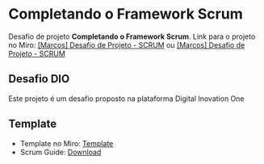 # Completando o Framework Scrum

Desafio de projeto **Completando o Framework Scrum**.
Link para o projeto no Miro: [[Marcos] Desafio de Projeto - SCRUM](https://miro.com/app/board/uXjVMCOCPH4=/) ou [[Marcos] Desafio de Projeto - SCRUM](https://miro.com/welcomeonboard/SG5BYjFkVW1nQWdXelR2YzFFelVpaTdtZXVsSjdwMHRpdGZoWkQzdEhpdDB6eEEwSU9SekFXNURac3JHQzBkNHwzNDU4NzY0NTU2MTU1NjkxMzg5fDI=?share_link_id=690961898564)

## Desafio DIO

Este projeto é um desafio proposto na plataforma Digital Inovation One

## Template

- Template no Miro: [Template](https://miro.com/app/board/uXjVPahls68=/?share_link_id=956189813435)
- Scrum Guide: [Download](https://scrumguides.org/index.html)